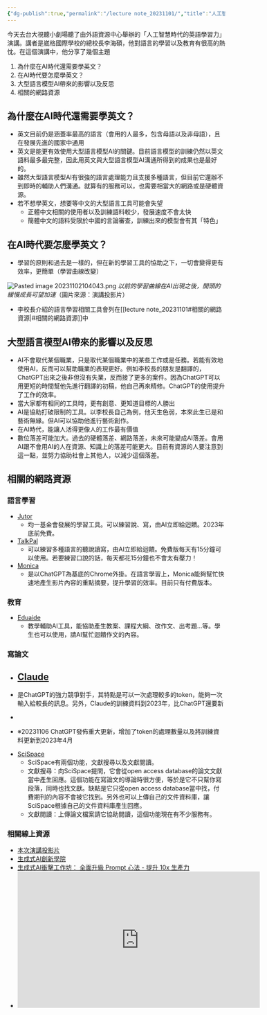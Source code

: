 ```yaml
---
{"dg-publish":true,"permalink":"/lecture note_20231101/","title":"人工智慧時代的英語學習力","tags":["blog","ai","chatgpt","learning","reflective","english"],"created":"2023-11-02T00:00:00.000Z","updated":"2023-11-07T09:26"}
---
```



今天去台大視聽小劇場聽了由外語資源中心舉辦的「人工智慧時代的英語學習力」演講。講者是崴格國際學校的總校長李海碩，他對語言的學習以及教育有很高的熱忱。在這個演講中，他分享了幾個主題

1. 為什麼在AI時代還需要學英文？
2. 在AI時代要怎麼學英文？
3. 大型語言模型AI帶來的影響以及反思
4. 相關的網路資源

## 為什麼在AI時代還需要學英文？

- 英文目前仍是涵蓋率最高的語言（會用的人最多，包含母語以及非母語），且在發展先進的國家中通用
- 英文是能更有效使用大型語言模型AI的關鍵。目前語言模型的訓練仍然以英文語料最多最完整，因此用英文與大型語言模型AI溝通所得到的成果也是最好的。
- 雖然大型語言模型AI有很強的語言處理能力且支援多種語言，但目前它還辦不到即時的輔助人們溝通。就算有的服務可以，也需要相當大的網路或是硬體資源。
- 若不想學英文，想要等中文的大型語言工具可能會失望
  - 正體中文相關的使用者以及訓練語料較少，發展速度不會太快
  - 簡體中文的語料受限於中國的言論審查，訓練出來的模型會有其「特色」

## 在AI時代要怎麼學英文？

- 學習的原則和過去是一樣的，但在新的學習工具的協助之下，一切會變得更有效率，更簡單（學習曲線改變）

![Pasted image 20231102104043.png](/img/user/Pasted%20image%2020231102104043.png)
*以前的學習曲線在AI出現之後，開頭的緩慢成長可望加速*（圖片來源：演講投影片）

- 李校長介紹的語言學習相關工具會列在[[lecture note_20231101#相關的網路資源\|#相關的網路資源]]中

## 大型語言模型AI帶來的影響以及反思

- AI不會取代某個職業，只是取代某個職業中的某些工作或是任務。若能有效地使用AI，反而可以幫助職業的表現更好。例如李校長的朋友是翻譯的，ChatGPT出來之後非但沒有失業，反而接了更多的案件。因為ChatGPT可以用更短的時間幫他先進行翻譯的初稿，他自己再來精修。ChatGPT的使用提升了工作的效率。
- 當大家都有相同的工具時，更有創意、更知道目標的人勝出
- AI是協助打破限制的工具。以李校長自己為例，他天生色弱，本來此生已是和藝術無緣。但AI可以協助他進行藝術創作。
- 在AI時代，能讓人活得更像人的工作最有價值
- 數位落差可能加大。過去的硬體落差、網路落差，未來可能變成AI落差。會用AI跟不會用AI的人在資源、知識上的落差可能更大。目前有資源的人要注意到這一點，並努力協助社會上其他人，以減少這個落差。

## 相關的網路資源

### 語言學習

- [Jutor](https://www.junyiacademy.org/event/jutor_chat/)
  - 均一基金會發展的學習工具。可以練習說、寫，由AI立即給迴饋。2023年底前免費。
- [TalkPal](https://talkpal.ai/)
  - 可以練習多種語言的聽說讀寫，由AI立即給迴饋。免費版每天有15分鐘可以使用。若要練習口說的話，每天都花15分鐘也不會太有壓力！
- [Monica](https://monica.im/)
  - 是以ChatGPT為基底的Chrome外掛。在語言學習上，Monica能夠幫忙快速地產生影片內容的重點摘要，提升學習的效率。目前只有付費版本。

### 教育

- [Eduaide](https://www.eduaide.ai/)
  - 教學輔助AI工具，能協助產生教案、課程大綱、改作文、出考題…等。學生也可以使用，請AI幫忙迴饋作文的內容。

### 寫論文

- [Claude](https://claude.ai/)
  - 
<div class="transclusion internal-embed is-loaded"><div class="markdown-embed">



- 是ChatGPT的強力競爭對手，其特點是可以一次處理較多的token，能夠一次輸入給較長的訊息。另外，Claude的訓練資料到2023年，比ChatGPT還要新 

</div></div>

  - 
<div class="transclusion internal-embed is-loaded"><div class="markdown-embed">



- ※20231106 ChatGPT發佈重大更新，增加了token的處理數量以及將訓練資料更新到2023年4月 

</div></div>

- [SciSpace](https://typeset.io/)
  - SciSpace有兩個功能，文獻搜尋以及文獻閱讀。
  - 文獻搜尋：向SciSpace提問，它會從open access database的論文文獻當中產生回應。這個功能在寫論文的導論時很方便，等於是它不只幫你寫段落，同時也找文獻。缺點是它只從open access database當中找，付費期刊的內容不會被它找到。另外也可以上傳自己的文件資料庫，讓SciSpace根據自己的文件資料庫產生回應。
  - 文獻閱讀：上傳論文檔案請它協助閱讀，這個功能現在有不少服務有。

### 相關線上資源

- [本次演講投影片](https://docs.google.com/presentation/d/1Sz5nzSU3NZyTzTPrNkAIC0wwwuRi8Goxn03MIB_hdzs/edit?usp=sharing)
- [生成式AI創新學院](https://www.technice.com.tw/1111gpt/)
- [生成式AI衝擊工作坊： 全面升級 Prompt 心法 - 提升 10x 生產力](https://kc-chien.notion.site/2023-06-03-AIA-AI-Prompt-10x-e746f86127994404bf6595363990d9cc)
- <iframe width="560" height="315" src="https://www.youtube.com/embed/LWiM-LuRe6w?si=AM9PYRZvSBp19EPa" title="YouTube video player" frameborder="0" allow="accelerometer; autoplay; clipboard-write; encrypted-media; gyroscope; picture-in-picture; web-share" allowfullscreen></iframe>
